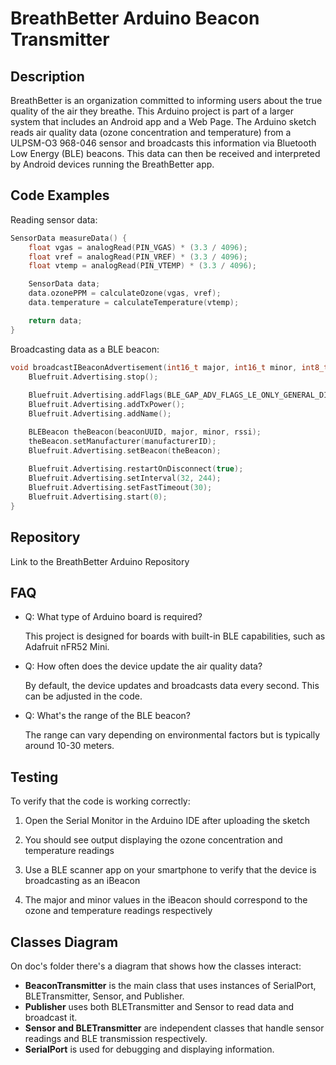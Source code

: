 # BreathBetter Arduino Beacon Transmitter

## Description

BreathBetter is an organization committed to informing users about the true quality of the air they breathe. This Arduino project is part of a larger system that includes an Android app and a Web Page. The Arduino sketch reads air quality data (ozone concentration and temperature) from a ULPSM-O3 968-046 sensor and broadcasts this information via Bluetooth Low Energy (BLE) beacons. This data can then be received and interpreted by Android devices running the BreathBetter app.



## Code Examples

Reading sensor data:

```cpp
SensorData measureData() {
    float vgas = analogRead(PIN_VGAS) * (3.3 / 4096);
    float vref = analogRead(PIN_VREF) * (3.3 / 4096);
    float vtemp = analogRead(PIN_VTEMP) * (3.3 / 4096);

    SensorData data;
    data.ozonePPM = calculateOzone(vgas, vref);
    data.temperature = calculateTemperature(vtemp);

    return data;
}
```

Broadcasting data as a BLE beacon:

```cpp
void broadcastIBeaconAdvertisement(int16_t major, int16_t minor, int8_t rssi) {
    Bluefruit.Advertising.stop();
    
    Bluefruit.Advertising.addFlags(BLE_GAP_ADV_FLAGS_LE_ONLY_GENERAL_DISC_MODE);
    Bluefruit.Advertising.addTxPower();
    Bluefruit.Advertising.addName();

    BLEBeacon theBeacon(beaconUUID, major, minor, rssi);
    theBeacon.setManufacturer(manufacturerID);
    Bluefruit.Advertising.setBeacon(theBeacon);
    
    Bluefruit.Advertising.restartOnDisconnect(true);
    Bluefruit.Advertising.setInterval(32, 244);
    Bluefruit.Advertising.setFastTimeout(30);
    Bluefruit.Advertising.start(0);
}
```

## Repository
Link to the BreathBetter Arduino Repository

## FAQ

* Q: What type of Arduino board is required?
  
    This project is designed for boards with built-in BLE capabilities, such as Adafruit nFR52 Mini.

* Q: How often does the device update the air quality data?

    By default, the device updates and broadcasts data every second. This can be adjusted in the code.

* Q: What's the range of the BLE beacon?

    The range can vary depending on environmental factors but is typically around 10-30 meters.

## Testing
To verify that the code is working correctly:

1. Open the Serial Monitor in the Arduino IDE after uploading the sketch

2. You should see output displaying the ozone concentration and temperature readings

3. Use a BLE scanner app on your smartphone to verify that the device is broadcasting as an iBeacon

4. The major and minor values in the iBeacon should correspond to the ozone and temperature readings respectively


## Classes Diagram

On doc's folder there's a diagram that shows how the classes interact:

* **BeaconTransmitter** is the main class that uses instances of SerialPort, BLETransmitter, Sensor, and Publisher.
* **Publisher** uses both BLETransmitter and Sensor to read data and broadcast it.
* **Sensor and BLETransmitter** are independent classes that handle sensor readings and BLE transmission respectively.
* **SerialPort** is used for debugging and displaying information.

